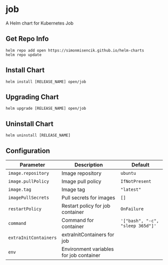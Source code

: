 # job

A Helm chart for Kubernetes Job

## Get Repo Info

```console
helm repo add open https://simonmisencik.github.io/helm-charts
helm repo update
```

## Install Chart

```console
helm install [RELEASE_NAME] open/job
```

## Upgrading Chart

```console
helm upgrade [RELEASE_NAME] open/job
```

## Uninstall Chart

```console
helm uninstall [RELEASE_NAME]
```

## Configuration

| Parameter | Description | Default |
|-----------|-------------|---------|
| `image.repository` | Image repository | `ubuntu` |
| `image.pullPolicy` | Image pull policy | `IfNotPresent` |
| `image.tag` | Image tag | `"latest"` |
| `imagePullSecrets` | Pull secrets for images | `[]` |
| `restartPolicy` | Restart policy for job container | `OnFailure` |
| `command` | Command for container | `'["bash", "-c", "sleep 365d"]'` |
| `extraInitContainers` | extraInitContainers for job | |
| `env` | Environment variables for job container | |
